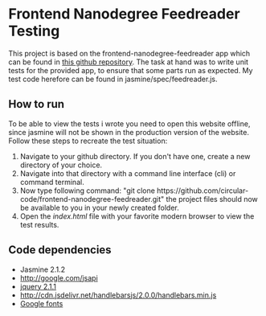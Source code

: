 # Frontend Nanodegree Feedreader Testing

This project is based on the frontend-nanodegree-feedreader app which can be found in <a href="https://github.com/udacity/frontend-nanodegree-feedreader">this github repository</a>.
The task at hand was to write unit tests for the provided app, to ensure that some parts run as expected. My test code herefore can be found in jasmine/spec/feedreader.js.

## How to run

To be able to view the tests i wrote you need to open this website offline, since jasmine will not be shown in the production version of the website. Follow these steps to recreate the test situation:

<ol>
<li> Navigate to your github directory. If you don't have one, create a new directory of your choice.</li>
<li> Navigate into that directory with a command line interface (cli) or command terminal.</li>
<li> Now type following command: "git clone https://github.com/circular-code/frontend-nanodegree-feedreader.git" the project files should now be available to you in your newly created folder.</li>
<li> Open the <em>index.html</em> file with your favorite modern browser to view the test results.</li>
</ol>

## Code dependencies
<ul>
<li>Jasmine 2.1.2</li>
<li><a href="http://google.com/jsapi">http://google.com/jsapi</a></li>
<li><a href="http://ajax.googleapis.com/ajax/libs/jquery/2.1.1/jquery.min.js">jquery 2.1.1</a></li>
<li><a href="http://cdn.jsdelivr.net/handlebarsjs/2.0.0/handlebars.min.js">http://cdn.jsdelivr.net/handlebarsjs/2.0.0/handlebars.min.js</a></li>
<li><a href="http://fonts.googleapis.com/css?family=Roboto:400,100,300,700">Google fonts</a></li>
</ul>
